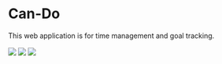 # Can-Do
This web application is for time management and goal tracking.

<img align="center" src="https://user-images.githubusercontent.com/59228473/198320078-00381edd-56fc-4eeb-b649-067fec3ec8dd.jpg">

<img align="center" src="https://user-images.githubusercontent.com/59228473/198321826-70d044a4-2f1e-4f27-91c8-ea9f7685874e.jpg">

<img align="center" src="https://user-images.githubusercontent.com/59228473/198322645-4949b053-4a17-42f9-a7bd-58d9b098ec3f.jpg">
